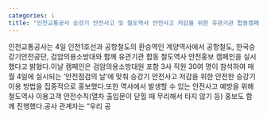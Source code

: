 ```yaml
---
categories: i
title: "인천교통공사 승강기 안전사고 및 철도역사 안전사고 저감을 위한 유관기관 합동캠페인 실시"
---
```

인천교통공사는 4일 인천1호선과 공항철도의 환승역인 계양역사에서 공항철도, 한국승강기안전공단, 검암의용소방대와 함께 유관기관 합동 철도역사 안전홍보 캠페인을 실시했다고 밝혔다.이날 캠페인은 검암의용소방대원 포함 3사 직원 30여 명이 참석하여 매월 4일에 실시되는 ‘안전점검의 날’에 맞춰 승강기 안전사고 저감을 위한 안전한 승강기 이용 방법을 집중적으로 홍보했다.또한 역사에서 발생할 수 있는 안전사고 예방을 위해 철도역사 이용고객 안전수칙(열차 출입문이 닫힐 때 무리해서 타지 않기 등) 홍보도 함께 진행했다.공사 관계자는 “우리 공